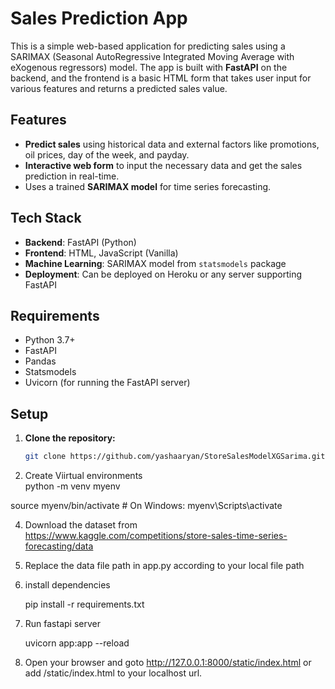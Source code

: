 # Sales Prediction App

This is a simple web-based application for predicting sales using a SARIMAX (Seasonal AutoRegressive Integrated Moving Average with eXogenous regressors) model. The app is built with **FastAPI** on the backend, and the frontend is a basic HTML form that takes user input for various features and returns a predicted sales value.

## Features

- **Predict sales** using historical data and external factors like promotions, oil prices, day of the week, and payday.
- **Interactive web form** to input the necessary data and get the sales prediction in real-time.
- Uses a trained **SARIMAX model** for time series forecasting.

## Tech Stack

- **Backend**: FastAPI (Python)
- **Frontend**: HTML, JavaScript (Vanilla)
- **Machine Learning**: SARIMAX model from `statsmodels` package
- **Deployment**: Can be deployed on Heroku or any server supporting FastAPI

## Requirements

- Python 3.7+
- FastAPI
- Pandas
- Statsmodels
- Uvicorn (for running the FastAPI server)

## Setup

1. **Clone the repository:**

   ```bash
   git clone https://github.com/yashaaryan/StoreSalesModelXGSarima.git

2. Create Viirtual environments   
python -m venv myenv

source myenv/bin/activate   # On Windows: myenv\Scripts\activate

4. Download the dataset from  https://www.kaggle.com/competitions/store-sales-time-series-forecasting/data
5. Replace the data file path in app.py according to your local file path
6. install dependencies

    pip install -r requirements.txt

8. Run fastapi server
   
   uvicorn app:app --reload
   
9. Open your browser and goto  http://127.0.0.1:8000/static/index.html or add /static/index.html to your localhost url.

